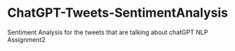 # ChatGPT-Tweets-SentimentAnalysis
Sentiment Analysis for the tweets that are talking about chatGPT
NLP Assignment2
